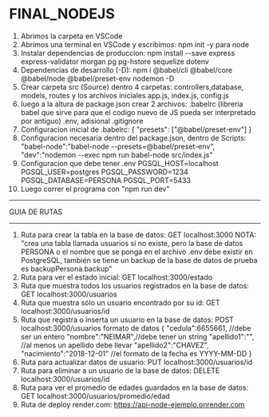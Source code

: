 # FINAL_NODEJS
1. Abrimos la carpeta en VSCode
2. Abrimos una terminal en VSCode y escribimos: npm init -y para node
3. Instalar dependencias de produccion: 
	npm install --save express express-validator morgan pg pg-hstore sequelize dotenv
4. Dependencias de desarrollo (-D): 
	npm i @babel/cli @babel/core @babel/node @babel/preset-env nodemon -D
5. Crear carpeta src (Source) dentro 4 carpetas: controllers,database, models, routes y los archivos iniciales
	app.js, index.js, config.js
6. luego a la altura de package.json crear 2 archivos: .babelrc (libreria babel que sirve para que el codigo
	nuevo de JS pueda ser interpretado por antiguo) .env, adisional .gitignore
7. Configuracion inicial de .babelrc:
	{
	    	"presets": ["@babel/preset-env"]
	}
8. Configuracion necesaria dentro del package.json, dentro de Scripts:
	"babel-node":"babel-node --presets=@babel/preset-env",
   	"dev":"nodemon --exec npm run babel-node src/index.js"
9. Configuracion que debe tener .env
	PGSQL_HOST=localhost
	PGSQL_USER=postgres
	PGSQL_PASSWORD=1234
	PGSQL_DATABASE=PERSONA
	PGSQL_PORT=5433
10. Luego correr el programa con "npm run dev"

****************************************************************************************************************************
GUIA DE RUTAS
****************************************************************************************************************************
1. Ruta para crear la tabla en la base de datos: GET localhost:3000
	NOTA: "crea una tabla llamada usuarios si no existe, pero la base de datos PERSONA o el nombre que se ponga en el archivo
	.env debe existir en PostgreSQL, también se tiene un backup de la base de datos de prueba es backupPersona.backup"
2. Ruta para ver el estado inicial: GET localhost:3000/estado
3. Ruta que muestra todos los usuarios registrados en la base de datos: GET localhost:3000/usuarios
4. Ruta que muestra sólo un usuario encontrado por su id: GET localhost:3000/usuarios/id
5. Ruta que registra o inserta un usuario en la base de datos: POST localhost:3000/usuarios
	formato de datos
	{
 	   "cedula":6655661, //debe ser un entero
    	"nombre":"NEIMAR",//debe tener un string
    	"apellido1":"", //al menos un apellido debe llevar
    	"apellido2":"CHAVEZ",
    	"nacimiento":"2018-12-01" //el formato de la fecha es YYYY-MM-DD
	}
6. Ruta para actualizar datos de usuario: PUT localhost:3000/usuarios/id
7. Ruta para eliminar a un usuario de la base de datos: DELETE localhost:3000/usuarios/id
8. Ruta para ver el promedio de edades guardados en la base de datos: GET localhost:3000/usuarios/promedio/edad
9. Ruta de deploy render.com: https://api-node-ejemplo.onrender.com
